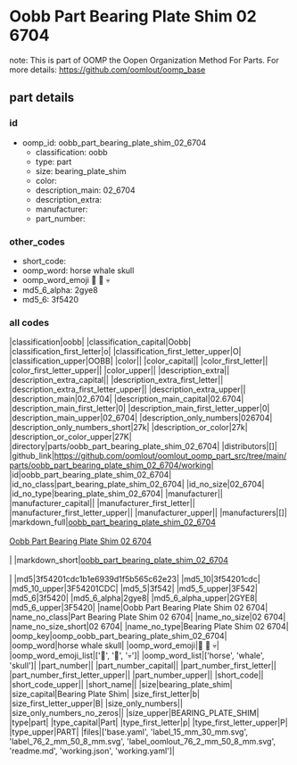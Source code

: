 # Oobb Part Bearing Plate Shim 02 6704  

note: This is part of OOMP the Oopen Organization Method For Parts. For more details: https://github.com/oomlout/oomp_base

##  part details





### id
* oomp_id: oobb_part_bearing_plate_shim_02_6704
  * classification: oobb
  * type: part
  * size: bearing_plate_shim
  * color: 
  * description_main: 02_6704
  * description_extra: 
  * manufacturer: 
  * part_number: 

### other_codes
* short_code: 
* oomp_word: horse whale skull
* oomp_word_emoji :horse: :whale: :skull:
* md5_6_alpha: 2gye8
* md5_6: 3f5420

### all codes 
|classification|oobb|
|classification_capital|Oobb|
|classification_first_letter|o|
|classification_first_letter_upper|O|
|classification_upper|OOBB|
|color||
|color_capital||
|color_first_letter||
|color_first_letter_upper||
|color_upper||
|description_extra||
|description_extra_capital||
|description_extra_first_letter||
|description_extra_first_letter_upper||
|description_extra_upper||
|description_main|02_6704|
|description_main_capital|02.6704|
|description_main_first_letter|0|
|description_main_first_letter_upper|0|
|description_main_upper|02_6704|
|description_only_numbers|026704|
|description_only_numbers_short|27k|
|description_or_color|27k|
|description_or_color_upper|27K|
|directory|parts/oobb_part_bearing_plate_shim_02_6704|
|distributors|[]|
|github_link|https://github.com/oomlout/oomlout_oomp_part_src/tree/main/parts/oobb_part_bearing_plate_shim_02_6704/working|
|id|oobb_part_bearing_plate_shim_02_6704|
|id_no_class|part_bearing_plate_shim_02_6704|
|id_no_size|02_6704|
|id_no_type|bearing_plate_shim_02_6704|
|manufacturer||
|manufacturer_capital||
|manufacturer_first_letter||
|manufacturer_first_letter_upper||
|manufacturer_upper||
|manufacturers|[]|
|markdown_full|[oobb_part_bearing_plate_shim_02_6704](https://github.com/oomlout/oomlout_oomp_part_src/tree/main/parts/oobb_part_bearing_plate_shim_02_6704/working)<br>[](https://github.com/oomlout/oomlout_oomp_part_src/tree/main/parts/oobb_part_bearing_plate_shim_02_6704/working)<br>[Oobb Part Bearing Plate Shim 02 6704](https://github.com/oomlout/oomlout_oomp_part_src/tree/main/parts/oobb_part_bearing_plate_shim_02_6704/working)<br><br>|
|markdown_short|[oobb_part_bearing_plate_shim_02_6704](https://github.com/oomlout/oomlout_oomp_part_src/tree/main/parts/oobb_part_bearing_plate_shim_02_6704/working)<br><br>|
|md5|3f54201cdc1b1e6939d1f5b565c62e23|
|md5_10|3f54201cdc|
|md5_10_upper|3F54201CDC|
|md5_5|3f542|
|md5_5_upper|3F542|
|md5_6|3f5420|
|md5_6_alpha|2gye8|
|md5_6_alpha_upper|2GYE8|
|md5_6_upper|3F5420|
|name|Oobb Part Bearing Plate Shim 02 6704|
|name_no_class|Part Bearing Plate Shim 02 6704|
|name_no_size|02 6704|
|name_no_size_short|02 6704|
|name_no_type|Bearing Plate Shim 02 6704|
|oomp_key|oomp_oobb_part_bearing_plate_shim_02_6704|
|oomp_word|horse whale skull|
|oomp_word_emoji|:horse: :whale: :skull:|
|oomp_word_emoji_list|[':horse:', ':whale:', ':skull:']|
|oomp_word_list|['horse', 'whale', 'skull']|
|part_number||
|part_number_capital||
|part_number_first_letter||
|part_number_first_letter_upper||
|part_number_upper||
|short_code||
|short_code_upper||
|short_name||
|size|bearing_plate_shim|
|size_capital|Bearing Plate Shim|
|size_first_letter|b|
|size_first_letter_upper|B|
|size_only_numbers||
|size_only_numbers_no_zeros||
|size_upper|BEARING_PLATE_SHIM|
|type|part|
|type_capital|Part|
|type_first_letter|p|
|type_first_letter_upper|P|
|type_upper|PART|
|files|['base.yaml', 'label_15_mm_30_mm.svg', 'label_76_2_mm_50_8_mm.svg', 'label_oomlout_76_2_mm_50_8_mm.svg', 'readme.md', 'working.json', 'working.yaml']|
